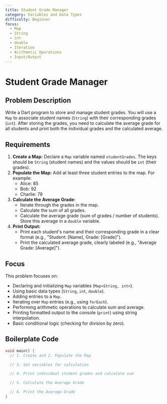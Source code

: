 ```yaml
---
title: Student Grade Manager
category: Variables and Data Types
difficulty: Beginner
focus:
  - Map
  - String
  - int
  - double
  - Iteration
  - Arithmetic Operations
  - Input/Output
---
```


# Student Grade Manager

## Problem Description

Write a Dart program to store and manage student grades. You will use a `Map` to associate student names (`String`) with their corresponding grades (`int`). After storing the grades, you need to calculate the average grade for all students and print both the individual grades and the calculated average.

## Requirements

1.  **Create a Map:** Declare a `Map` variable named `studentGrades`. The keys should be `String` (student names) and the values should be `int` (their grades).
2.  **Populate the Map:** Add at least three student entries to the map. For example:
    *   Alice: 85
    *   Bob: 92
    *   Charlie: 78
3.  **Calculate the Average Grade:**
    *   Iterate through the grades in the map.
    *   Calculate the sum of all grades.
    *   Calculate the average grade (sum of grades / number of students). Store this average in a `double` variable.
4.  **Print Output:**
    *   Print each student's name and their corresponding grade in a clear format (e.g., "Student: [Name], Grade: [Grade]").
    *   Print the calculated average grade, clearly labeled (e.g., "Average Grade: [Average]").

## Focus

This problem focuses on:

*   Declaring and initializing `Map` variables (`Map<String, int>`).
*   Using basic data types (`String`, `int`, `double`).
*   Adding entries to a `Map`.
*   Iterating over `Map` entries (e.g., using `forEach`).
*   Performing arithmetic operations to calculate sum and average.
*   Printing formatted output to the console (`print`) using string interpolation.
*   Basic conditional logic (checking for division by zero).

## Boilerplate Code

```dart
void main() {
  // 1. Create and 2. Populate the Map

  // 3. Set variables for calculation

  // 4. Print individual student grades and calculate sum

  // 5. Calculate the Average Grade

  // 6. Print the Average Grade
}
```